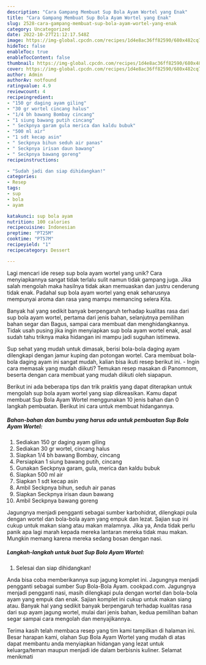 ```yaml
---
description: "Cara Gampang Membuat Sup Bola Ayam Wortel yang Enak"
title: "Cara Gampang Membuat Sup Bola Ayam Wortel yang Enak"
slug: 2528-cara-gampang-membuat-sup-bola-ayam-wortel-yang-enak
category: Uncategorized
date: 2022-10-27T21:12:17.548Z
image: https://img-global.cpcdn.com/recipes/1d4e8ac36ff82590/680x482cq70/sup-bola-ayam-wortel-foto-resep-utama.jpg
hideToc: false
enableToc: true
enableTocContent: false
thumbnail: https://img-global.cpcdn.com/recipes/1d4e8ac36ff82590/680x482cq70/sup-bola-ayam-wortel-foto-resep-utama.jpg
cover: https://img-global.cpcdn.com/recipes/1d4e8ac36ff82590/680x482cq70/sup-bola-ayam-wortel-foto-resep-utama.jpg
author: Admin
authorAv: notfound
ratingvalue: 4.9
reviewcount: 4
recipeingredient:
- "150 gr daging ayam giling"
- "30 gr wortel cincang halus"
- "1/4 bh bawang Bombay cincang"
- "1 siung bawang putih cincang"
- " Seckpnya garam gula merica dan kaldu bubuk"
- "500 ml air"
- "1 sdt kecap asin"
- " Seckpnya bihun seduh air panas"
- " Seckpnya irisan daun bawang"
- " Seckpnya bawang goreng"
recipeinstructions:

- "Sudah jadi dan siap dihidangkan!"
categories:
- Resep
tags:
- sup
- bola
- ayam

katakunci: sup bola ayam 
nutrition: 100 calories
recipecuisine: Indonesian
preptime: "PT25M"
cooktime: "PT57M"
recipeyield: "1"
recipecategory: Dessert

---
```





Lagi mencari ide resep sup bola ayam wortel yang unik? Cara menyiapkannya sangat tidak terlalu sulit namun tidak gampang juga. Jika salah mengolah maka hasilnya tidak akan memuaskan dan justru cenderung tidak enak. Padahal sup bola ayam wortel yang enak seharusnya mempunyai aroma dan rasa yang mampu memancing selera Kita.





Banyak hal yang sedikit banyak berpengaruh terhadap kualitas rasa dari sup bola ayam wortel, pertama dari jenis bahan, selanjutnya pemilihan bahan segar dan Bagus, sampai cara membuat dan menghidangkannya. Tidak usah pusing jika ingin menyiapkan sup bola ayam wortel enak,      asal sudah tahu triknya maka hidangan ini mampu jadi suguhan istimewa.














Sup sehat yang mudah untuk dimasak, berisi bola-bola daging ayam dilengkapi dengan jamur kuping dan potongan wortel. Cara membuat bola-bola daging ayam ini sangat mudah, kalian bisa ikuti resep berikut ini. - Ingin cara memasak yang mudah diikuti? Temukan resep masakan di Panomnom, beserta dengan cara membuat yang mudah diikuti oleh siapapun.






Berikut ini ada beberapa tips dan trik praktis yang dapat diterapkan untuk mengolah sup bola ayam wortel yang siap dikreasikan. Kamu dapat membuat Sup Bola Ayam Wortel menggunakan 10 jenis bahan dan 0 langkah pembuatan. Berikut ini cara untuk membuat hidangannya.

<!--inarticleads1-->

##### Bahan-bahan dan bumbu yang harus ada untuk pembuatan Sup Bola Ayam Wortel:

1. Sediakan 150 gr daging ayam giling
1. Sediakan 30 gr wortel, cincang halus
1. Siapkan 1/4 bh bawang Bombay, cincang
1. Persiapkan 1 siung bawang putih, cincang
1. Gunakan  Seckpnya garam, gula, merica dan kaldu bubuk
1. Siapkan 500 ml air
1. Siapkan 1 sdt kecap asin
1. Ambil  Seckpnya bihun, seduh air panas
1. Siapkan  Seckpnya irisan daun bawang
1. Ambil  Seckpnya bawang goreng


Jagungnya menjadi pengganti sebagai sumber karbohidrat, dilengkapi pula dengan wortel dan bola-bola ayam yang empuk dan lezat. Sajian sup ini cukup untuk makan siang atau makan malamnya. Jika ya, Anda tidak perlu panik apa lagi marah kepada mereka lantaran mereka tidak mau makan. Mungkin memang karena mereka sedang bosan dengan nasi. 

<!--inarticleads2-->

##### Langkah-langkah untuk buat Sup Bola Ayam Wortel:


1. Selesai dan siap dihidangkan!

Anda bisa coba memberikannya sup jagung komplet ini. Jagungnya menjadi pengganti sebagai sumber Sup Bola-Bola Ayam. cookpad.com. Jagungnya menjadi pengganti nasi, masih dilengkapi pula dengan wortel dan bola-bola ayam yang empuk dan enak. Sajian komplet ini cukup untuk makan siang atau. Banyak hal yang sedikit banyak berpengaruh terhadap kualitas rasa dari sup ayam jagung wortel, mulai dari jenis bahan, kedua pemilihan bahan segar sampai cara mengolah dan menyajikannya. 

Terima kasih telah membaca resep yang tim kami tampilkan di halaman ini. Besar harapan kami, olahan Sup Bola Ayam Wortel yang mudah di atas dapat membantu anda menyiapkan hidangan yang lezat untuk keluarga/teman maupun menjadi ide dalam berbisnis kuliner. Selamat menikmati

